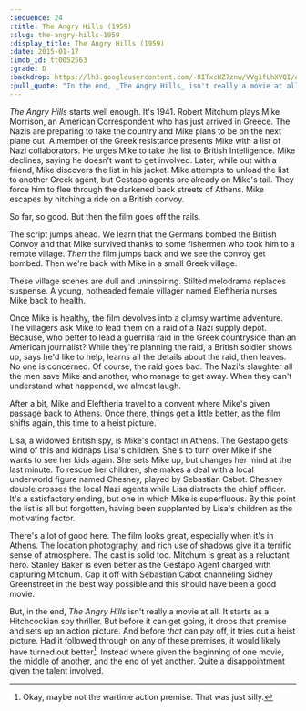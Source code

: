 ```yaml
---
:sequence: 24
:title: The Angry Hills (1959)
:slug: the-angry-hills-1959
:display_title: The Angry Hills (1959)
:date: 2015-01-17
:imdb_id: tt0052563
:grade: D
:backdrop: https://lh3.googleusercontent.com/-0ITxcHZ7znw/VVg1fLhXVQI/AAAAAAAAClM/V0MojGxNt4c/w1000-rj/the-angry-hills-1959.jpg
:pull_quote: "In the end, _The Angry Hills_ isn't really a movie at all. Instead where given the beginning of one movie, the middle of another, and the end of yet another."
---
```

_The Angry Hills_ starts well enough. It's 1941. Robert Mitchum plays Mike Morrison, an American Correspondent who has just arrived in Greece. The Nazis are preparing to take the country and Mike plans to be on the next plane out. A member of the Greek resistance presents Mike with a list of Nazi collaborators. He urges Mike to take the list to British Intelligence. Mike declines, saying he doesn’t want to get involved. Later, while out with a friend, Mike discovers the list in his jacket.  Mike attempts to unload the list to another Greek agent, but Gestapo agents are already on Mike's tail. They force him to flee through the darkened back streets of Athens. Mike escapes by hitching a ride on a British convoy.

So far, so good. But then the film goes off the rails.

The script jumps ahead. We learn that the Germans bombed the British Convoy and that Mike survived thanks to some fishermen who took him to a remote village. _Then_ the film jumps back and we see the convoy get bombed. Then we're back with Mike in a small Greek village.

These village scenes are dull and uninspiring. Stilted melodrama replaces suspense. A young, hotheaded female villager named Eleftheria nurses Mike back to health. 

Once Mike is healthy, the film devolves into a clumsy wartime adventure. The villagers ask Mike to lead them on a raid of a Nazi supply depot. Because, who better to lead a guerrilla raid in the Greek countryside than an American journalist? While they're planning the raid, a British soldier shows up, says he'd like to help, learns all the details about the raid, then leaves. No one is concerned. Of course, the raid goes bad. The Nazi's slaughter all the men save Mike and another, who manage to get away. When they can't understand what happened, we almost laugh.

After a bit, Mike and Eleftheria travel to a convent where Mike's given passage back to Athens. Once there, things get a little better, as the film shifts again, this time to a heist picture.

Lisa, a widowed British spy, is Mike's contact in Athens. The Gestapo gets wind of this and kidnaps Lisa's children. She's to turn over Mike if she wants to see her kids again. She sets Mike up, but changes her mind at the last minute. To rescue her children, she makes a deal with a local underworld figure named Chesney, played by Sebastian Cabot. Chesney double crosses the local Nazi agents while Lisa distracts the chief officer. It's a satisfactory ending, but one in which Mike is superfluous. By this point the list is all but forgotten, having been supplanted by Lisa's children as the motivating factor. 

There's a lot of good here. The film looks great, especially when it's in Athens. The location photography, and rich use of shadows give it a terrific sense of atmosphere. The cast is solid too. Mitchum is great as a reluctant hero. Stanley Baker is even better as the Gestapo Agent charged with capturing Mitchum. Cap it off with Sebastian Cabot channeling Sidney Greenstreet in the best way possible and this should have been a good movie.

But, in the end, _The Angry Hills_ isn't really a movie at all.  It starts as a Hitchcockian spy thriller. But before it can get going, it drops that premise and sets up an action picture. And before _that_ can pay off, it tries out a heist picture. Had it followed through on any of these premises, it would likely have turned out better[^1]. Instead where given the beginning of one movie, the middle of another, and the end of yet another. Quite a disappointment given the talent involved.

[^1]: Okay, maybe not the wartime action premise. That was just silly.
